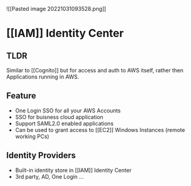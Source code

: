 ![[Pasted image 20221031093528.png]]
# [[IAM]] Identity Center

## TLDR
Similar to [[Cognito]] but for access and auth to AWS itself, rather then Applications running in AWS.

## Feature
- One Login SSO for all your AWS Accounts
- SSO for buisness cloud application
- Support SAML2.0 enabled applications
- Can be used to grant access to [[EC2]] Windows Instances (remote working PCs)

## Identity Providers
- Built-in identity store in [[IAM]] Identity Center
- 3rd party, AD, One Login ...
